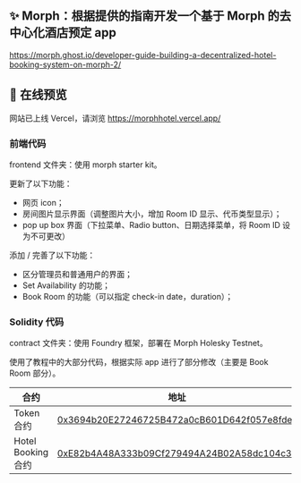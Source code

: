 ## ✨ Morph：根据提供的指南开发一个基于 Morph 的去中心化酒店预定 app

https://morph.ghost.io/developer-guide-building-a-decentralized-hotel-booking-system-on-morph-2/

## 🚀 在线预览

网站已上线 Vercel，请浏览 https://morphhotel.vercel.app/

### 前端代码

frontend 文件夹：使用 morph starter kit。

更新了以下功能：

-   网页 icon；
-   房间图片显示界面（调整图片大小，增加 Room ID 显示、代币类型显示）；
-   pop up box 界面（下拉菜单、Radio button、日期选择菜单，将 Room ID 设为不可更改）

添加 / 完善了以下功能：

-   区分管理员和普通用户的界面；
-   Set Availability 的功能；
-   Book Room 的功能（可以指定 check-in date，duration）；

### Solidity 代码

contract 文件夹：使用 Foundry 框架，部署在 Morph Holesky Testnet。

使用了教程中的大部分代码，根据实际 app 进行了部分修改（主要是 Book Room 部分）。

| 合约               | 地址                                                                                                                                              |
| ------------------ | ------------------------------------------------------------------------------------------------------------------------------------------------- |
| Token 合约         | [0x3694b20E27246725B472a0cB601D642f057e8fde](https://explorer-holesky.morphl2.io/address/0x3694b20E27246725B472a0cB601D642f057e8fde?tab=contract) |
| Hotel Booking 合约 | [0xE82b4A48A333b09Cf279494A24B02A58dc104c3c](https://explorer-holesky.morphl2.io/address/0xE82b4A48A333b09Cf279494A24B02A58dc104c3c?tab=contract) |
